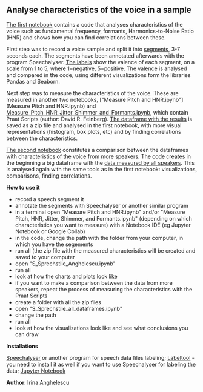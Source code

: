 ## Analyse characteristics of the voice in a sample

[The first notebook](S_Sprechstile_Anghelescu.ipynb) contains a code that analyses characteristics of the voice such as fundamental frequency, formants, Harmonics-to-Noise Ratio (HNR) and shows how you can find correlations between these.

First step was to record a voice sample and split it into [segments](Angehelescu), 3-7 seconds each. The segments have been annotated afterwards with the program Speechalyser. [The labels](labels.txt) show the valence of each segment, on a scale from 1 to 5, where 1=negative, 5=positive.
The valence is analysed and compared in the code, using different visualizations form the libraries Pandas and Seaborn.

Next step was to measure the characteristics of the voice. These are measured in another two notebooks, ["Measure Pitch and HNR.ipynb"](Measure Pitch and HNR.ipynb) and [Measure_Pitch_HNR_Jitter_Shimmer_and_Formants.ipynb](Measure_Pitch_HNR_Jitter_Shimmer_and_Formants.ipynb), which contain Praat Scripts (author: David R. Feinberg). [The dataframe with the results](anghelescu_df.pkl) is saved as a zip file and analysed in the first notebook, with more visual representations (histogram, box plots, etc) and by finding correlations between the characteristics.    

[The second notebook](S_Sprechstile_all_dataframes.ipynb) constitutes a comparison between the dataframes with characteristics of the voice from more speakers. The code creates in the beginning a big dataframe with the [data measured by all speakers](Dataframes). This is analysed again with the same tools as in the first notebook: visualizations, comparisons, finding correlations. 

**How to use it**
<ul>
<li>record a speech segment it</li>
<li>annotate the segments with Speechalyser or another similar program</li>
<li>in a terminal open "Measure Pitch and HNR.ipynb" and/or "Measure Pitch, HNR, Jitter, Shimmer, and Formants.ipynb" (depending on which characteristics you want to measure) with a Notebook IDE (eg  Jupyter Notebook or Google Collab)</li>
<li>in the code, change the path with the folder from your computer, in which you have the segements</li>  
<li>run all (the zip file with the measured characteristics will be created and saved to your computer</li>
<li>open "S_Sprechstile_Anghelescu.ipynb"</li>  
<li>run all</li>
<li>look at how the charts and plots look like</li>
<li>if you want to make a comparison between the data from more speakers, repeat the process of measuring the characteristics with the Praat Scripts</li>
<li>create a folder with all the zip files</li>
<li>open "S_Sprechstile_all_dataframes.ipynb"</li>  
<li>change the path</li>
<li>run all</li>  
<li>look at how the visualizations look like and see what conclusions you can draw</li>
</ul>

**Installations**

[Speechalyser](https://github.com/felixbur/Speechalyzer) or another program for speech data files labeling;
[Labeltool](https://github.com/felixbur/Labeltool) - you need to install it as well if you want to use Speechalyser for labeling the data;
[Jupyter Notebook](https://jupyter.org/install)  


**Author**: Irina Anghelescu 

